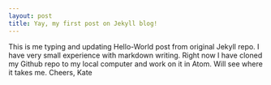 ```yaml
---
layout: post
title: Yay, my first post on Jekyll blog!
---
```


This is me typing and updating Hello-World post from original Jekyll repo. I have very small experience with markdown writing. Right now I have cloned my Github repo to my local computer and work on it in Atom. Will see where it takes me.
Cheers,
Kate
